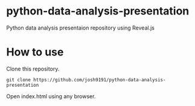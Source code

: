 # python-data-analysis-presentation
Python data analysis presentaion repository using Reveal.js

# How to use
Clone this repository.
```
git clone https://github.com/josh9191/python-data-analysis-presentation
```
Open index.html using any browser.
